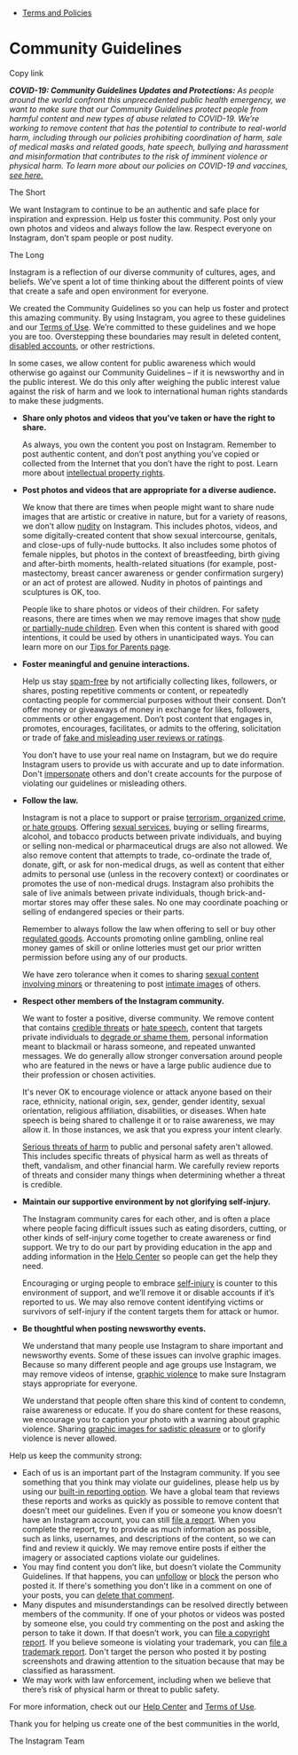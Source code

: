 *   [Terms and Policies](https://help.instagram.com/1417489251945243/?helpref=breadcrumb)

Community Guidelines
====================

Copy link

_**COVID-19: Community Guidelines Updates and Protections:** As people around the world confront this unprecedented public health emergency, we want to make sure that our Community Guidelines protect people from harmful content and new types of abuse related to COVID-19. We’re working to remove content that has the potential to contribute to real-world harm, including through our policies prohibiting coordination of harm, sale of medical masks and related goods, hate speech, bullying and harassment and misinformation that contributes to the risk of imminent violence or physical harm. To learn more about our policies on COVID-19 and vaccines, [see here.](https://help.instagram.com/697825587576762?helpref=faq_content)_

The Short

We want Instagram to continue to be an authentic and safe place for inspiration and expression. Help us foster this community. Post only your own photos and videos and always follow the law. Respect everyone on Instagram, don’t spam people or post nudity.

The Long

Instagram is a reflection of our diverse community of cultures, ages, and beliefs. We’ve spent a lot of time thinking about the different points of view that create a safe and open environment for everyone.

We created the Community Guidelines so you can help us foster and protect this amazing community. By using Instagram, you agree to these guidelines and our [Terms of Use](https://www.instagram.com/legal/terms). We’re committed to these guidelines and we hope you are too. Overstepping these boundaries may result in deleted content, [disabled accounts](https://help.instagram.com/366993040048856?helpref=faq_content), or other restrictions.

In some cases, we allow content for public awareness which would otherwise go against our Community Guidelines – if it is newsworthy and in the public interest. We do this only after weighing the public interest value against the risk of harm and we look to international human rights standards to make these judgments.

*   **Share only photos and videos that you’ve taken or have the right to share.**
    
    As always, you own the content you post on Instagram. Remember to post authentic content, and don’t post anything you’ve copied or collected from the Internet that you don’t have the right to post. Learn more about [intellectual property rights](https://help.instagram.com/126382350847838?helpref=faq_content).
    
*   **Post photos and videos that are appropriate for a diverse audience.**
    
    We know that there are times when people might want to share nude images that are artistic or creative in nature, but for a variety of reasons, we don’t allow [nudity](https://l.instagram.com/?u=https%3A%2F%2Fwww.facebook.com%2Fcommunitystandards%2Fadult_nudity_sexual_activity&e=AT0fAwo7xaqcq3k-34stvDnkQZBW13Mzys9LIN666_fS_QMv2h2A9jgUX5UQeSzEeAg3-4EBqwHu5ukP0PPk_Ae5Cmy6cEDXWoGvYSQFT69TfvaMAJ5dMd82ceNk_1XFQhnnQo1g4hvjCOwJATLAAA) on Instagram. This includes photos, videos, and some digitally-created content that show sexual intercourse, genitals, and close-ups of fully-nude buttocks. It also includes some photos of female nipples, but photos in the context of breastfeeding, birth giving and after-birth moments, health-related situations (for example, post-mastectomy, breast cancer awareness or gender confirmation surgery) or an act of protest are allowed. Nudity in photos of paintings and sculptures is OK, too.
    
    People like to share photos or videos of their children. For safety reasons, there are times when we may remove images that show [nude or partially-nude children](https://l.instagram.com/?u=https%3A%2F%2Fwww.facebook.com%2Fcommunitystandards%2Fchild_nudity_sexual_exploitation&e=AT0fAwo7xaqcq3k-34stvDnkQZBW13Mzys9LIN666_fS_QMv2h2A9jgUX5UQeSzEeAg3-4EBqwHu5ukP0PPk_Ae5Cmy6cEDXWoGvYSQFT69TfvaMAJ5dMd82ceNk_1XFQhnnQo1g4hvjCOwJATLAAA). Even when this content is shared with good intentions, it could be used by others in unanticipated ways. You can learn more on our [Tips for Parents page](https://help.instagram.com/154475974694511/?helpref=faq_content).
    
*   **Foster meaningful and genuine interactions.**
    
    Help us stay [spam-free](https://l.instagram.com/?u=https%3A%2F%2Fwww.facebook.com%2Fcommunitystandards%2Fspam&e=AT0fAwo7xaqcq3k-34stvDnkQZBW13Mzys9LIN666_fS_QMv2h2A9jgUX5UQeSzEeAg3-4EBqwHu5ukP0PPk_Ae5Cmy6cEDXWoGvYSQFT69TfvaMAJ5dMd82ceNk_1XFQhnnQo1g4hvjCOwJATLAAA) by not artificially collecting likes, followers, or shares, posting repetitive comments or content, or repeatedly contacting people for commercial purposes without their consent. Don’t offer money or giveaways of money in exchange for likes, followers, comments or other engagement. Don’t post content that engages in, promotes, encourages, facilitates, or admits to the offering, solicitation or trade of [fake and misleading user reviews or ratings](https://l.instagram.com/?u=https%3A%2F%2Fwww.facebook.com%2Fcommunitystandards%2Ffraud_deception&e=AT0fAwo7xaqcq3k-34stvDnkQZBW13Mzys9LIN666_fS_QMv2h2A9jgUX5UQeSzEeAg3-4EBqwHu5ukP0PPk_Ae5Cmy6cEDXWoGvYSQFT69TfvaMAJ5dMd82ceNk_1XFQhnnQo1g4hvjCOwJATLAAA).
    
    You don’t have to use your real name on Instagram, but we do require Instagram users to provide us with accurate and up to date information. Don't [impersonate](https://l.instagram.com/?u=https%3A%2F%2Fwww.facebook.com%2Fcommunitystandards%2Fmisrepresentation&e=AT0fAwo7xaqcq3k-34stvDnkQZBW13Mzys9LIN666_fS_QMv2h2A9jgUX5UQeSzEeAg3-4EBqwHu5ukP0PPk_Ae5Cmy6cEDXWoGvYSQFT69TfvaMAJ5dMd82ceNk_1XFQhnnQo1g4hvjCOwJATLAAA) others and don't create accounts for the purpose of violating our guidelines or misleading others.
    
*   **Follow the law.**
    
    Instagram is not a place to support or praise [terrorism, organized crime, or hate groups](https://l.instagram.com/?u=https%3A%2F%2Fwww.facebook.com%2Fcommunitystandards%2Fdangerous_individuals_organizations&e=AT0fAwo7xaqcq3k-34stvDnkQZBW13Mzys9LIN666_fS_QMv2h2A9jgUX5UQeSzEeAg3-4EBqwHu5ukP0PPk_Ae5Cmy6cEDXWoGvYSQFT69TfvaMAJ5dMd82ceNk_1XFQhnnQo1g4hvjCOwJATLAAA). Offering [sexual services](https://l.instagram.com/?u=https%3A%2F%2Fwww.facebook.com%2Fcommunitystandards%2Fsexual_solicitation&e=AT0fAwo7xaqcq3k-34stvDnkQZBW13Mzys9LIN666_fS_QMv2h2A9jgUX5UQeSzEeAg3-4EBqwHu5ukP0PPk_Ae5Cmy6cEDXWoGvYSQFT69TfvaMAJ5dMd82ceNk_1XFQhnnQo1g4hvjCOwJATLAAA), buying or selling firearms, alcohol, and tobacco products between private individuals, and buying or selling non-medical or pharmaceutical drugs are also not allowed. We also remove content that attempts to trade, co-ordinate the trade of, donate, gift, or ask for non-medical drugs, as well as content that either admits to personal use (unless in the recovery context) or coordinates or promotes the use of non-medical drugs. Instagram also prohibits the sale of live animals between private individuals, though brick-and-mortar stores may offer these sales. No one may coordinate poaching or selling of endangered species or their parts.
    
    Remember to always follow the law when offering to sell or buy other [regulated goods](https://l.instagram.com/?u=https%3A%2F%2Fwww.facebook.com%2Fcommunitystandards%2Fregulated_goods&e=AT0fAwo7xaqcq3k-34stvDnkQZBW13Mzys9LIN666_fS_QMv2h2A9jgUX5UQeSzEeAg3-4EBqwHu5ukP0PPk_Ae5Cmy6cEDXWoGvYSQFT69TfvaMAJ5dMd82ceNk_1XFQhnnQo1g4hvjCOwJATLAAA). Accounts promoting online gambling, online real money games of skill or online lotteries must get our prior written permission before using any of our products.
    
    We have zero tolerance when it comes to sharing [sexual content involving minors](https://l.instagram.com/?u=https%3A%2F%2Fwww.facebook.com%2Fcommunitystandards%2Fchild_nudity_sexual_exploitation&e=AT0fAwo7xaqcq3k-34stvDnkQZBW13Mzys9LIN666_fS_QMv2h2A9jgUX5UQeSzEeAg3-4EBqwHu5ukP0PPk_Ae5Cmy6cEDXWoGvYSQFT69TfvaMAJ5dMd82ceNk_1XFQhnnQo1g4hvjCOwJATLAAA) or threatening to post [intimate images](https://l.instagram.com/?u=https%3A%2F%2Fwww.facebook.com%2Fcommunitystandards%2Fsexual_exploitation_adults&e=AT0fAwo7xaqcq3k-34stvDnkQZBW13Mzys9LIN666_fS_QMv2h2A9jgUX5UQeSzEeAg3-4EBqwHu5ukP0PPk_Ae5Cmy6cEDXWoGvYSQFT69TfvaMAJ5dMd82ceNk_1XFQhnnQo1g4hvjCOwJATLAAA) of others.
    
*   **Respect other members of the Instagram community.**
    
    We want to foster a positive, diverse community. We remove content that contains [credible threats](https://l.instagram.com/?u=https%3A%2F%2Fwww.facebook.com%2Fcommunitystandards%2Fcredible_violence&e=AT0fAwo7xaqcq3k-34stvDnkQZBW13Mzys9LIN666_fS_QMv2h2A9jgUX5UQeSzEeAg3-4EBqwHu5ukP0PPk_Ae5Cmy6cEDXWoGvYSQFT69TfvaMAJ5dMd82ceNk_1XFQhnnQo1g4hvjCOwJATLAAA) or [hate speech](https://l.instagram.com/?u=https%3A%2F%2Fwww.facebook.com%2Fcommunitystandards%2Fhate_speech&e=AT0fAwo7xaqcq3k-34stvDnkQZBW13Mzys9LIN666_fS_QMv2h2A9jgUX5UQeSzEeAg3-4EBqwHu5ukP0PPk_Ae5Cmy6cEDXWoGvYSQFT69TfvaMAJ5dMd82ceNk_1XFQhnnQo1g4hvjCOwJATLAAA), content that targets private individuals to [degrade or shame them](https://l.instagram.com/?u=https%3A%2F%2Fwww.facebook.com%2Fcommunitystandards%2Fbullying&e=AT0fAwo7xaqcq3k-34stvDnkQZBW13Mzys9LIN666_fS_QMv2h2A9jgUX5UQeSzEeAg3-4EBqwHu5ukP0PPk_Ae5Cmy6cEDXWoGvYSQFT69TfvaMAJ5dMd82ceNk_1XFQhnnQo1g4hvjCOwJATLAAA), personal information meant to blackmail or harass someone, and repeated unwanted messages. We do generally allow stronger conversation around people who are featured in the news or have a large public audience due to their profession or chosen activities.
    
    It's never OK to encourage violence or attack anyone based on their race, ethnicity, national origin, sex, gender, gender identity, sexual orientation, religious affiliation, disabilities, or diseases. When hate speech is being shared to challenge it or to raise awareness, we may allow it. In those instances, we ask that you express your intent clearly.
    
    [Serious threats of harm](https://l.instagram.com/?u=https%3A%2F%2Fwww.facebook.com%2Fcommunitystandards%2Fcredible_violence&e=AT0fAwo7xaqcq3k-34stvDnkQZBW13Mzys9LIN666_fS_QMv2h2A9jgUX5UQeSzEeAg3-4EBqwHu5ukP0PPk_Ae5Cmy6cEDXWoGvYSQFT69TfvaMAJ5dMd82ceNk_1XFQhnnQo1g4hvjCOwJATLAAA) to public and personal safety aren't allowed. This includes specific threats of physical harm as well as threats of theft, vandalism, and other financial harm. We carefully review reports of threats and consider many things when determining whether a threat is credible.
    
*   **Maintain our supportive environment by not glorifying self-injury.**
    
    The Instagram community cares for each other, and is often a place where people facing difficult issues such as eating disorders, cutting, or other kinds of self-injury come together to create awareness or find support. We try to do our part by providing education in the app and adding information in the [Help Center](https://help.instagram.com/) so people can get the help they need.
    
    Encouraging or urging people to embrace [self-injury](https://l.instagram.com/?u=https%3A%2F%2Fwww.facebook.com%2Fcommunitystandards%2Fsuicide_self_injury_violence&e=AT0fAwo7xaqcq3k-34stvDnkQZBW13Mzys9LIN666_fS_QMv2h2A9jgUX5UQeSzEeAg3-4EBqwHu5ukP0PPk_Ae5Cmy6cEDXWoGvYSQFT69TfvaMAJ5dMd82ceNk_1XFQhnnQo1g4hvjCOwJATLAAA) is counter to this environment of support, and we’ll remove it or disable accounts if it’s reported to us. We may also remove content identifying victims or survivors of self-injury if the content targets them for attack or humor.
    
*   **Be thoughtful when posting newsworthy events.**
    
    We understand that many people use Instagram to share important and newsworthy events. Some of these issues can involve graphic images. Because so many different people and age groups use Instagram, we may remove videos of intense, [graphic violence](https://l.instagram.com/?u=https%3A%2F%2Fwww.facebook.com%2Fcommunitystandards%2Fgraphic_violence&e=AT0fAwo7xaqcq3k-34stvDnkQZBW13Mzys9LIN666_fS_QMv2h2A9jgUX5UQeSzEeAg3-4EBqwHu5ukP0PPk_Ae5Cmy6cEDXWoGvYSQFT69TfvaMAJ5dMd82ceNk_1XFQhnnQo1g4hvjCOwJATLAAA) to make sure Instagram stays appropriate for everyone.
    
    We understand that people often share this kind of content to condemn, raise awareness or educate. If you do share content for these reasons, we encourage you to caption your photo with a warning about graphic violence. Sharing [graphic images for sadistic pleasure](https://l.instagram.com/?u=https%3A%2F%2Fwww.facebook.com%2Fcommunitystandards%2Fcruel_insensitive&e=AT0fAwo7xaqcq3k-34stvDnkQZBW13Mzys9LIN666_fS_QMv2h2A9jgUX5UQeSzEeAg3-4EBqwHu5ukP0PPk_Ae5Cmy6cEDXWoGvYSQFT69TfvaMAJ5dMd82ceNk_1XFQhnnQo1g4hvjCOwJATLAAA) or to glorify violence is never allowed.
    

Help us keep the community strong:

*   Each of us is an important part of the Instagram community. If you see something that you think may violate our guidelines, please help us by using our [built-in reporting option](https://help.instagram.com/165828726894770?helpref=faq_content). We have a global team that reviews these reports and works as quickly as possible to remove content that doesn’t meet our guidelines. Even if you or someone you know doesn’t have an Instagram account, you can still [file a report](https://help.instagram.com/contact/383679321740945). When you complete the report, try to provide as much information as possible, such as links, usernames, and descriptions of the content, so we can find and review it quickly. We may remove entire posts if either the imagery or associated captions violate our guidelines.
*   You may find content you don’t like, but doesn’t violate the Community Guidelines. If that happens, you can [unfollow](https://help.instagram.com/286340048138725?helpref=faq_content) or [block](https://help.instagram.com/426700567389543/?helpref=faq_content) the person who posted it. If there's something you don't like in a comment on one of your posts, you can [delete that comment](https://help.instagram.com/289098941190483?helpref=faq_content).
*   Many disputes and misunderstandings can be resolved directly between members of the community. If one of your photos or videos was posted by someone else, you could try commenting on the post and asking the person to take it down. If that doesn’t work, you can [file a copyright report](https://help.instagram.com/126382350847838?helpref=faq_content). If you believe someone is violating your trademark, you can [file a trademark report](https://help.instagram.com/222826637847963?helpref=faq_content). Don't target the person who posted it by posting screenshots and drawing attention to the situation because that may be classified as harassment.
*   We may work with law enforcement, including when we believe that there’s risk of physical harm or threat to public safety.

For more information, check out our [Help Center](https://help.instagram.com/) and [Terms of Use](https://l.instagram.com/?u=http%3A%2F%2Finstagram.com%2Flegal%2Fterms%2F%23&e=AT0fAwo7xaqcq3k-34stvDnkQZBW13Mzys9LIN666_fS_QMv2h2A9jgUX5UQeSzEeAg3-4EBqwHu5ukP0PPk_Ae5Cmy6cEDXWoGvYSQFT69TfvaMAJ5dMd82ceNk_1XFQhnnQo1g4hvjCOwJATLAAA).

Thank you for helping us create one of the best communities in the world,

The Instagram Team